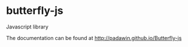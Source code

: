 butterfly-js
============

Javascript library

The documentation can be found at http://padawin.github.io/Butterfly-js
